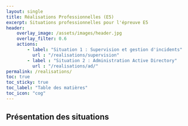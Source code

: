 ```yaml
---
layout: single
title: Réalisations Professionnelles (E5)
excerpt: Situations professionnelles pour l'épreuve E5
header:
    overlay_image: /assets/images/header.jpg
    overlay_filter: 0.6
    actions:
        - label: "Situation 1 : Supervision et gestion d'incidents"
          url : "/realisations/supervision"
        - label : "Situation 2 : Administration Active Directory"
          url : "/realisations/ad/"
permalink: /realisations/
toc: true
toc_sticky: true
toc_label: "Table des matières"
toc_icon: "cog"
---
```

## Présentation des situations




